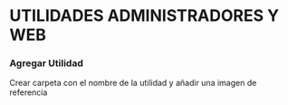 # UTILIDADES ADMINISTRADORES Y WEB

### Agregar Utilidad
Crear carpeta con el nombre de la utilidad y añadir una imagen de referencia